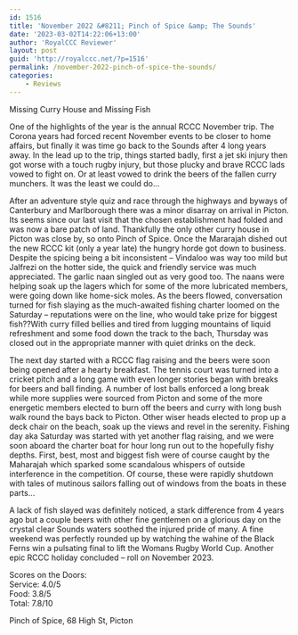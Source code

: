 ```yaml
---
id: 1516
title: 'November 2022 &#8211; Pinch of Spice &amp; The Sounds'
date: '2023-03-02T14:22:06+13:00'
author: 'RoyalCCC Reviewer'
layout: post
guid: 'http://royalccc.net/?p=1516'
permalink: /november-2022-pinch-of-spice-the-sounds/
categories:
    - Reviews
---
```


Missing Curry House and Missing Fish

One of the highlights of the year is the annual RCCC November trip. The Corona years had forced recent November events to be closer to home affairs, but finally it was time go back to the Sounds after 4 long years away. In the lead up to the trip, things started badly, first a jet ski injury then got worse with a touch rugby injury, but those plucky and brave RCCC lads vowed to fight on. Or at least vowed to drink the beers of the fallen curry munchers. It was the least we could do…

After an adventure style quiz and race through the highways and byways of Canterbury and Marlborough there was a minor disarray on arrival in Picton. Its seems since our last visit that the chosen establishment had folded and was now a bare patch of land. Thankfully the only other curry house in Picton was close by, so onto Pinch of Spice. Once the Mararajah dished out the new RCCC kit (only a year late) the hungry horde got down to business. Despite the spicing being a bit inconsistent – Vindaloo was way too mild but Jalfrezi on the hotter side, the quick and friendly service was much appreciated. The garlic naan singled out as very good too. The naans were helping soak up the lagers which for some of the more lubricated members, were going down like home-sick moles. As the beers flowed, conversation turned for fish slaying as the much-awaited fishing charter loomed on the Saturday – reputations were on the line, who would take prize for biggest fish??With curry filled bellies and tired from lugging mountains of liquid refreshment and some food down the track to the bach, Thursday was closed out in the appropriate manner with quiet drinks on the deck.

The next day started with a RCCC flag raising and the beers were soon being opened after a hearty breakfast. The tennis court was turned into a cricket pitch and a long game with even longer stories began with breaks for beers and ball finding. A number of lost balls enforced a long break while more supplies were sourced from Picton and some of the more energetic members elected to burn off the beers and curry with long bush walk round the bays back to Picton. Other wiser heads elected to prop up a deck chair on the beach, soak up the views and revel in the serenity. Fishing day aka Saturday was started with yet another flag raising, and we were soon aboard the charter boat for hour long run out to the hopefully fishy depths. First, best, most and biggest fish were of course caught by the Maharajah which sparked some scandalous whispers of outside interference in the competition. Of course, these were rapidly shutdown with tales of mutinous sailors falling out of windows from the boats in these parts…

A lack of fish slayed was definitely noticed, a stark difference from 4 years ago but a couple beers with other fine gentlemen on a glorious day on the crystal clear Sounds waters soothed the injured pride of many. A fine weekend was perfectly rounded up by watching the wahine of the Black Ferns win a pulsating final to lift the Womans Rugby World Cup. Another epic RCCC holiday concluded – roll on November 2023.

Scores on the Doors:  
Service: 4.0/5  
Food: 3.8/5  
Total: 7.8/10

Pinch of Spice, 68 High St, Picton